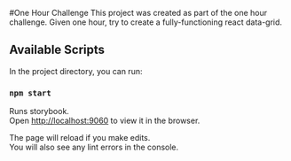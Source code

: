 #One Hour Challenge
This project was created as part of the one hour challenge. Given one hour, try to create a fully-functioning react data-grid.

## Available Scripts

In the project directory, you can run:

### `npm start`

Runs storybook.<br>
Open [http://localhost:9060](http://localhost:9060) to view it in the browser.

The page will reload if you make edits.<br>
You will also see any lint errors in the console.
